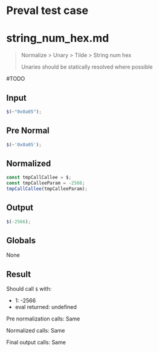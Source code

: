 # Preval test case

# string_num_hex.md

> Normalize > Unary > Tilde > String num hex
>
> Unaries should be statically resolved where possible

#TODO

## Input

`````js filename=intro
$(~"0x0a05");
`````

## Pre Normal

`````js filename=intro
$(~'0x0a05');
`````

## Normalized

`````js filename=intro
const tmpCallCallee = $;
const tmpCalleeParam = -2566;
tmpCallCallee(tmpCalleeParam);
`````

## Output

`````js filename=intro
$(-2566);
`````

## Globals

None

## Result

Should call `$` with:
 - 1: -2566
 - eval returned: undefined

Pre normalization calls: Same

Normalized calls: Same

Final output calls: Same
